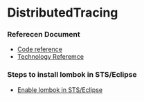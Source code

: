 # DistributedTracing

### Referecen Document
* [Code reference](https://www.javainuse.com/spring/cloud-sleuth)
* [Technology Referemce](https://docs.spring.io/spring-cloud-sleuth/docs/current/reference/html/index.html)



### Steps to install lombok in STS/Eclipse
* [Enable lombok in STS/Eclipse](http://codeomitted.com/setup-lombok-with-stseclipse-based-ide/)
